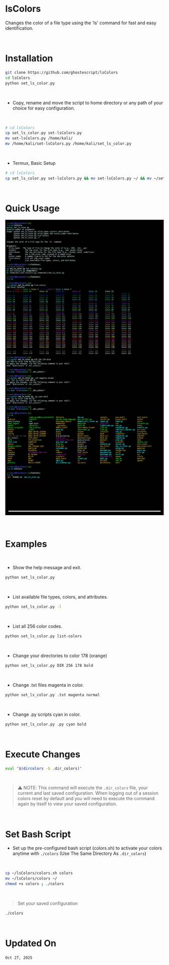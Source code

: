 # lsColors
Changes the color of a file type using the 'ls' command for fast and easy identification.

<br>

# Installation 
```bash
git clone https://github.com/ghostescript/lsColors
cd lsColors
python set_ls_color.py
```

<br>

* Copy, rename and move the script to home directory or any path of your choice for easy configuration.

<br>

```bash
# cd lsColors
cp set_ls_color.py set-lsColors.py
mv set-lsColors.py /home/kali/
mv /home/kali/set-lsColors.py /home/kali/set_ls_color.py
```

<br>

* Termux, Basic Setup
```bash
# cd lsColors
cp set_ls_color.py set-lsColors.py && mv set-lsColors.py ~/ && mv ~/set-lsColors.py ~/set_ls_color.py
```

<br>

# Quick Usage
![alt text](https://raw.githubusercontent.com/ghostescript/lsColors/refs/heads/main/files/Screenshot_20251025-211453_Termux.jpg)

<br>

# Examples

<br>

* Show the help message and exit.
```bash
python set_ls_color.py
```

<br>

* List available file types, colors, and attributes.
```bash
python set_ls_color.py -l
```

<br>

 * List all 256 color codes.
```bash
python set_ls_color.py list-colors
```

<br>

* Change your directories to color 178 (orange)
```bash
python set_ls_color.py DIR 256 178 bold
```

<br>

* Change .txt files magenta in color.
```bash
python set_ls_color.py .txt magenta normal
```

<br>

* Change .py scripts cyan in color.
```bash
python set_ls_color.py .py cyan bold
```

<br>

# Execute Changes

```bash
eval "$(dircolors -b .dir_colors)"
```

<br>

> ⚠️ NOTE: This command will execute the ``.dir_colors`` file, your current and last saved configuration. When logging out of a session colors reset by default and you will need to execute the command again by itself to view your saved configuration.

<br>

# Set Bash Script
* Set up the pre-configured bash script (colors.sh) to activate your colors anytime with ``./colors`` (Use The Same Directory As ``.dir_colors``)

<br>

```bash
cp ~/lsColors/colors.sh colors 
mv ~/lsColors/colors ~/
chmod +x colors ; ./colors
```

<br>

> Set your saved configuration 

```bash
./colors
```

<br>

# Updated On
``Oct 27, 2025``

<br>
